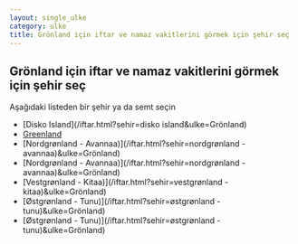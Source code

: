 ```yaml
---
layout: single_ulke
category: ulke
title: Grönland için iftar ve namaz vakitlerini görmek için şehir seç
---
```



## Grönland için iftar ve namaz vakitlerini görmek için şehir seç

Aşağıdaki listeden bir şehir ya da semt seçin


* [Disko Island](/iftar.html?sehir=disko island&ulke=Grönland)
* [Greenland](/iftar.html?sehir=greenland&ulke=Grönland)
* [Nordgrønland - Avannaa)](/iftar.html?sehir=nordgrønland - avannaa)&ulke=Grönland)
* [Nordgrønland - Avannaa)](/iftar.html?sehir=nordgrønland - avannaa)&ulke=Grönland)
* [Vestgrønland - Kitaa)](/iftar.html?sehir=vestgrønland - kitaa)&ulke=Grönland)
* [Østgrønland - Tunu)](/iftar.html?sehir=østgrønland - tunu)&ulke=Grönland)
* [Østgrønland - Tunu)](/iftar.html?sehir=østgrønland - tunu)&ulke=Grönland)
